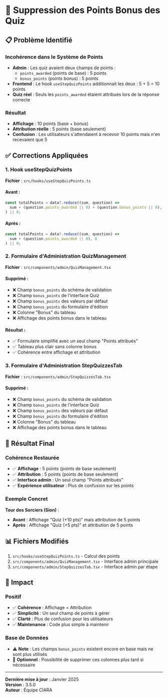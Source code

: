 # 🎯 Suppression des Points Bonus des Quiz

## 📋 **Problème Identifié**

### **Incohérence dans le Système de Points**
- **Admin** : Les quiz avaient deux champs de points :
  - `points_awarded` (points de base) : 5 points
  - `bonus_points` (points bonus) : 5 points
- **Frontend** : Le hook `useStepQuizPoints` additionnait les deux : 5 + 5 = 10 points
- **Quiz réel** : Seuls les `points_awarded` étaient attribués lors de la réponse correcte

### **Résultat**
- **Affichage** : 10 points (base + bonus)
- **Attribution réelle** : 5 points (base seulement)
- **Confusion** : Les utilisateurs s'attendaient à recevoir 10 points mais n'en recevaient que 5

## ✅ **Corrections Appliquées**

### **1. Hook useStepQuizPoints**
**Fichier** : `src/hooks/useStepQuizPoints.ts`

#### **Avant** :
```typescript
const totalPoints = data?.reduce((sum, question) => 
  sum + (question.points_awarded || 0) + (question.bonus_points || 0), 0
) || 0;
```

#### **Après** :
```typescript
const totalPoints = data?.reduce((sum, question) => 
  sum + (question.points_awarded || 0), 0
) || 0;
```

### **2. Formulaire d'Administration QuizManagement**
**Fichier** : `src/components/admin/QuizManagement.tsx`

#### **Supprimé** :
- ❌ Champ `bonus_points` du schéma de validation
- ❌ Champ `bonus_points` de l'interface Quiz
- ❌ Champ `bonus_points` des valeurs par défaut
- ❌ Champ `bonus_points` du formulaire d'édition
- ❌ Colonne "Bonus" du tableau
- ❌ Affichage des points bonus dans le tableau

#### **Résultat** :
- ✅ Formulaire simplifié avec un seul champ "Points attribués"
- ✅ Tableau plus clair sans colonne bonus
- ✅ Cohérence entre affichage et attribution

### **3. Formulaire d'Administration StepQuizzesTab**
**Fichier** : `src/components/admin/StepQuizzesTab.tsx`

#### **Supprimé** :
- ❌ Champ `bonus_points` du schéma de validation
- ❌ Champ `bonus_points` de l'interface Quiz
- ❌ Champ `bonus_points` des valeurs par défaut
- ❌ Champ `bonus_points` du formulaire d'édition
- ❌ Colonne "Bonus" du tableau
- ❌ Affichage des points bonus dans le tableau

## 🎯 **Résultat Final**

### **Cohérence Restaurée**
- ✅ **Affichage** : 5 points (points de base seulement)
- ✅ **Attribution** : 5 points (points de base seulement)
- ✅ **Interface admin** : Un seul champ "Points attribués"
- ✅ **Expérience utilisateur** : Plus de confusion sur les points

### **Exemple Concret**
**Tour des Sorciers (Sion)** :
- **Avant** : Affichage "Quiz (+10 pts)" mais attribution de 5 points
- **Après** : Affichage "Quiz (+5 pts)" et attribution de 5 points

## 📊 **Fichiers Modifiés**

1. `src/hooks/useStepQuizPoints.ts` - Calcul des points
2. `src/components/admin/QuizManagement.tsx` - Interface admin principale
3. `src/components/admin/StepQuizzesTab.tsx` - Interface admin par étape

## 🚀 **Impact**

### **Positif**
- ✅ **Cohérence** : Affichage = Attribution
- ✅ **Simplicité** : Un seul champ de points à gérer
- ✅ **Clarté** : Plus de confusion pour les utilisateurs
- ✅ **Maintenance** : Code plus simple à maintenir

### **Base de Données**
- ⚠️ **Note** : Les champs `bonus_points` existent encore en base mais ne sont plus utilisés
- 🔄 **Optionnel** : Possibilité de supprimer ces colonnes plus tard si nécessaire

---

**Dernière mise à jour** : Janvier 2025  
**Version** : 3.5.0  
**Auteur** : Équipe CIARA 